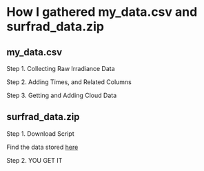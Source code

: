 # How I gathered my_data.csv and surfrad_data.zip

## my_data.csv 

Step 1. Collecting Raw Irradiance Data


Step 2. Adding Times, and Related Columns


Step 3. Getting and Adding Cloud Data



## surfrad_data.zip

Step 1. Download Script

Find the data stored [here](ftp://aftp.cmdl.noaa.gov/data/radiation/surfrad)


Step 2. YOU GET IT
